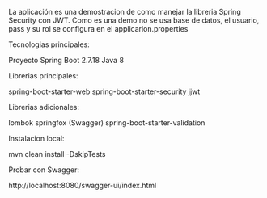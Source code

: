 

La aplicación es una demostracion de como manejar la libreria Spring Security con JWT.
Como es una demo no se usa base de datos, el usuario, pass y su rol se configura en el applicarion.properties



Tecnologias principales:

Proyecto Spring Boot 2.7.18
Java 8

Librerias principales:

spring-boot-starter-web
spring-boot-starter-security
jjwt

Librerias adicionales:

lombok
springfox (Swagger)
spring-boot-starter-validation

Instalacion local:

mvn clean install -DskipTests

Probar con Swagger:

http://localhost:8080/swagger-ui/index.html
